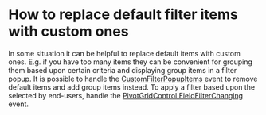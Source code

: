 # How to replace default filter items with custom ones


<p>In some situation it can be helpful to replace default items with custom ones. E.g. if you have too many items they can be convenient for grouping them based upon certain criteria and displaying group items in a filter popup. It is possible to handle the <a href="http://documentation.devexpress.com/#WPF/DevExpressXpfPivotGridPivotGridControl_CustomFilterPopupItemstopic">CustomFilterPopupItems </a> event to remove default items and add group items instead. To apply a filter based upon the selected by end-users, handle the <a href="http://documentation.devexpress.com/#WindowsForms/DevExpressXtraPivotGridPivotGridControl_FieldFilterChangingtopic">PivotGridControl.FieldFilterChanging</a> event.</p>

<br/>


